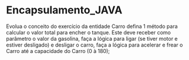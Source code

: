 # Encapsulamento_JAVA
Evolua o conceito do exercício da entidade Carro defina 1 método para calcular o valor total  para encher o tanque. Este deve receber como parâmetro o valor da gasolina, faça a lógica para ligar (se tiver motor e estiver desligado) e desligar o carro, faça a lógica para acelerar e frear o Carro até a capacidade do Carro (0 à 180);
